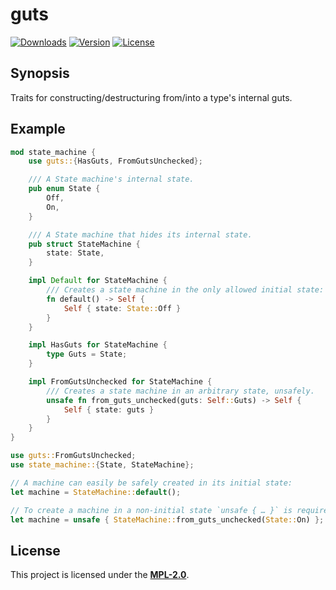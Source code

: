# guts

<!-- [![Build Status](http://img.shields.io/travis/regexident/guts.svg?style=flat-square)](https://travis-ci.org/regexident/guts) -->
[![Downloads](https://img.shields.io/crates/d/guts.svg?style=flat-square)](https://crates.io/crates/guts/)
[![Version](https://img.shields.io/crates/v/guts.svg?style=flat-square)](https://crates.io/crates/guts/)
[![License](https://img.shields.io/crates/l/guts.svg?style=flat-square)](https://crates.io/crates/guts/)

## Synopsis

Traits for constructing/destructuring from/into a type's internal guts.

## Example

```rust
mod state_machine {
    use guts::{HasGuts, FromGutsUnchecked};

    /// A State machine's internal state.
    pub enum State {
        Off,
        On,
    }

    /// A State machine that hides its internal state.
    pub struct StateMachine {
        state: State,
    }

    impl Default for StateMachine {
        /// Creates a state machine in the only allowed initial state: `Off`.
        fn default() -> Self {
            Self { state: State::Off }
        }
    }

    impl HasGuts for StateMachine {
        type Guts = State;
    }

    impl FromGutsUnchecked for StateMachine {
        /// Creates a state machine in an arbitrary state, unsafely.
        unsafe fn from_guts_unchecked(guts: Self::Guts) -> Self {
            Self { state: guts }
        }
    }
}

use guts::FromGutsUnchecked;
use state_machine::{State, StateMachine};

// A machine can easily be safely created in its initial state:
let machine = StateMachine::default();

// To create a machine in a non-initial state `unsafe { … }` is required:
let machine = unsafe { StateMachine::from_guts_unchecked(State::On) };
```

## License

This project is licensed under the [**MPL-2.0**](https://www.tldrlegal.com/l/mpl-2.0).
